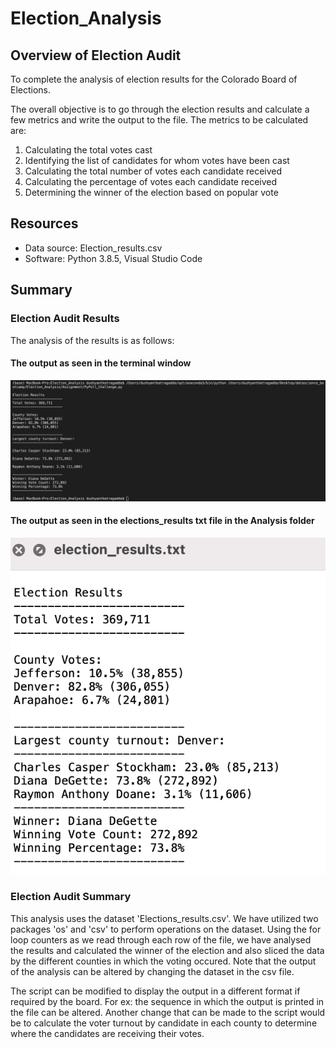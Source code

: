 # Election_Analysis

## Overview of Election Audit
To complete the analysis of election results for the Colorado Board of Elections. 

The overall objective is to go through the election results and calculate a few metrics and write the output to the file. The metrics to be calculated are:
1. Calculating the total votes cast
2. Identifying the list of candidates for whom votes have been cast
3. Calculating the total number of votes each candidate received
4. Calculating the percentage of votes each candidate received
5. Determining the winner of the election based on popular vote

## Resources
- Data source: Election_results.csv
- Software: Python 3.8.5, Visual Studio Code

## Summary

### Election Audit Results
The analysis of the results is as follows:

#### The output as seen in the terminal window

![Election Analysis Summary](https://github.com/dkatragadda/Election_Analysis/blob/main/Resources/Election_Results_Screenshot.png)

#### The output as seen in the elections_results txt file in the Analysis folder
![Election_Results_Text](https://github.com/dkatragadda/Election_Analysis/blob/main/Resources/Election_Results_text_Screenshot.png)

### Election Audit Summary
This analysis uses the dataset 'Elections_results.csv'. We have utilized two packages 'os' and 'csv' to perform operations on the dataset. Using the for loop counters as we read through each row of the file, we have analysed the results and calculated the winner of the election and also sliced the data by the different counties in which the voting occured. Note that the output of the analysis can be altered by changing the dataset in the csv file. 

The script can be modified to display the output in a different format if required by the board. For ex: the sequence in which the output is printed in the file can be altered. Another change that can be made to the script would be to calculate the voter turnout by candidate in each county to determine where the candidates are receiving their votes. 
